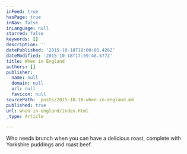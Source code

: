 ```yaml
---
inFeed: true
hasPage: true
inNav: false
inLanguage: null
starred: false
keywords: []
description: ''
datePublished: '2015-10-18T18:00:01.426Z'
dateModified: '2015-10-18T17:59:48.577Z'
title: When in England
authors: []
publisher:
  name: null
  domain: null
  url: null
  favicon: null
sourcePath: _posts/2015-10-18-when-in-england.md
published: true
url: when-in-england/index.html
_type: Article

---
```

Who needs brunch when you can have a delicious roast, complete with Yorkshire puddings and roast beef.
